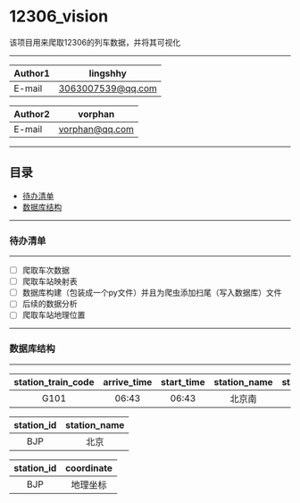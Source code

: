 # 12306_vision
该项目用来爬取12306的列车数据，并将其可视化

****
    
|Author1|lingshhy|
|---|---
|E-mail|3063007539@qq.com

|Author2|vorphan|
|---|---
|E-mail|vorphan@qq.com

****
## 目录
* [待办清单](#待办清单)
* [数据库结构](#数据库结构)

****
### 待办清单
-----------
- [ ] 爬取车次数据
- [ ] 爬取车站映射表
- [ ] 数据库构建（包装成一个py文件）并且为爬虫添加扫尾（写入数据库）文件
- [ ] 后续的数据分析
- [ ] 爬取车站地理位置

****
### 数据库结构
-----------
|station_train_code|arrive_time|start_time|station_name|station_no|stoppover_time|
|:--:|:-------------:|:-----------:|:------:|:------:|:---:|
|G101|06:43|06:43|北京南|01|3分钟|

|station_id|station_name|
|:----------:|:-----:|
|BJP|北京|

|station_id|coordinate|
|:----------:|:-----:|
|BJP|地理坐标|